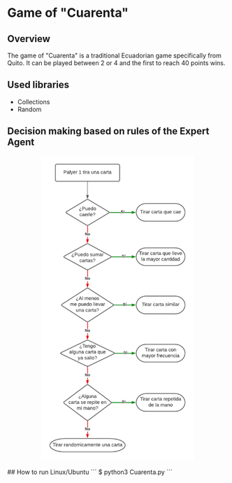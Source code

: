 # Game of "Cuarenta"
## Overview
The game of "Cuarenta" is a traditional Ecuadorian game specifically from Quito. It can be played between 2 or 4 and the first to reach 40 points wins.
## Used libraries
- Collections
- Random
## Decision making based on rules of the Expert Agent
<p align="center">
  <img src="./assets/flowchart160.png" width="350" title="hover text">
</p>
## How to run
Linux/Ubuntu
```
$ python3 Cuarenta.py
```
